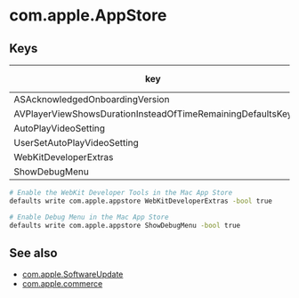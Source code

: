 # com.apple.AppStore

## Keys

| key                                                        | value type |
|------------------------------------------------------------|------------|
| ASAcknowledgedOnboardingVersion                            | int        |
| AVPlayerViewShowsDurationInsteadOfTimeRemainingDefaultsKey | bool       |
| AutoPlayVideoSetting                                       | ?          |
| UserSetAutoPlayVideoSetting                                | bool       |
| WebKitDeveloperExtras                                      | bool       |
| ShowDebugMenu                                              | bool       |

```bash
# Enable the WebKit Developer Tools in the Mac App Store
defaults write com.apple.appstore WebKitDeveloperExtras -bool true

# Enable Debug Menu in the Mac App Store
defaults write com.apple.appstore ShowDebugMenu -bool true
```

## See also

- [com.apple.SoftwareUpdate](com.apple.SoftwareUpdate.md)
- [com.apple.commerce](com.apple.commerce.md)